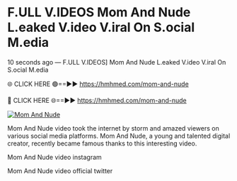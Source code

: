 # F.ULL V.IDEOS Mom And Nude L.eaked V.ideo V.iral On S.ocial M.edia

10 seconds ago — F.ULL V.IDEOS] Mom And Nude L.eaked V.ideo V.iral On S.ocial M.edia

🌐 CLICK HERE 🟢==►► https://hmhmed.com/mom-and-nude

🔴 CLICK HERE 🌐==►► https://hmhmed.com/mom-and-nude

[![Mom And Nude](https://i.imgur.com/dJHk4Zq.gif)](https://hmhmed.com/mom-and-nude)

Mom And Nude video took the internet by storm and amazed viewers on various social media platforms. Mom And Nude, a young and talented digital creator, recently became famous thanks to this interesting video.

Mom And Nude video instagram

Mom And Nude video official twitter